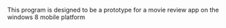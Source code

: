 This program is designed to be a prototype for a movie review app on the windows 8 mobile 
platform
